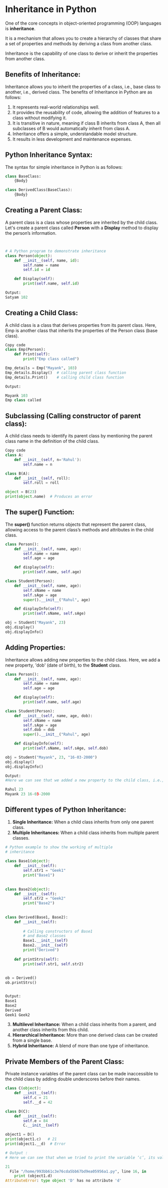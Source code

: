 # Inheritance in Python

One of the core concepts in object-oriented programming (OOP) languages is **inheritance**. 

It is a mechanism that allows you to create a hierarchy of classes that share a set of properties and methods by deriving a class from another class. 

Inheritance is the capability of one class to derive or inherit the properties from another class.

## Benefits of Inheritance:

Inheritance allows you to inherit the properties of a class, i.e., base class to another, i.e., derived class. The benefits of Inheritance in Python are as follows:

1. It represents real-world relationships well.
2. It provides the reusability of code, allowing the addition of features to a class without modifying it.
3. It is transitive in nature, meaning if class B inherits from class A, then all subclasses of B would automatically inherit from class A.
4. Inheritance offers a simple, understandable model structure.
5. It results in less development and maintenance expenses.

## Python Inheritance Syntax:

The syntax for simple inheritance in Python is as follows:

```python
class BaseClass:
    {Body}

class DerivedClass(BaseClass):
    {Body}
```

## Creating a Parent Class:

A parent class is a class whose properties are inherited by the child class. Let's create a parent class called **Person** with a **Display** method to display the person’s information.

```python


# A Python program to demonstrate inheritance
class Person(object):
    def __init__(self, name, id):
        self.name = name
        self.id = id

    def Display(self):
        print(self.name, self.id)

Output:
Satyam 102
```

## Creating a Child Class:

A child class is a class that derives properties from its parent class. Here, Emp is another class that inherits the properties of the Person class (base class).

```python
Copy code
class Emp(Person):
    def Print(self):
        print("Emp class called")

Emp_details = Emp("Mayank", 103)
Emp_details.Display()  # calling parent class function
Emp_details.Print()    # calling child class function

Output:

Mayank 103
Emp class called

```

## Subclassing (Calling constructor of parent class):
A child class needs to identify its parent class by mentioning the parent class name in the definition of the child class.

```python
Copy code
class A:
    def __init__(self, n='Rahul'):
        self.name = n

class B(A):
    def __init__(self, roll):
        self.roll = roll

object = B(23)
print(object.name)  # Produces an error
```
## The super() Function:
The **super()** function returns objects that represent the parent class, allowing access to the parent class’s methods and attributes in the child class.

```python
class Person():
    def __init__(self, name, age):
        self.name = name
        self.age = age

    def display(self):
        print(self.name, self.age)

class Student(Person):
    def __init__(self, name, age):
        self.sName = name
        self.sAge = age
        super().__init__("Rahul", age)

    def displayInfo(self):
        print(self.sName, self.sAge)

obj = Student("Mayank", 23)
obj.display()
obj.displayInfo()
```

## Adding Properties:
Inheritance allows adding new properties to the child class. Here, we add a new property, 'dob' (date of birth), to the **Student** class.

```python
class Person():
    def __init__(self, name, age):
        self.name = name
        self.age = age

    def display(self):
        print(self.name, self.age)

class Student(Person):
    def __init__(self, name, age, dob):
        self.sName = name
        self.sAge = age
        self.dob = dob
        super().__init__("Rahul", age)

    def displayInfo(self):
        print(self.sName, self.sAge, self.dob)

obj = Student("Mayank", 23, "16-03-2000")
obj.display()
obj.displayInfo()

Output:
#Here we can see that we added a new property to the child class, i.e., date of birth (dob).

Rahul 23
Mayank 23 16-03-2000
```
## Different types of Python Inheritance:
1. **Single Inheritance:** When a child class inherits from only one parent class.
2. **Multiple Inheritances:**
 When a child class inherits from multiple parent classes.

```python
# Python example to show the working of multiple
# inheritance
 
class Base1(object):
    def __init__(self):
        self.str1 = "Geek1"
        print("Base1")
 
 
class Base2(object):
    def __init__(self):
        self.str2 = "Geek2"
        print("Base2")
 
 
class Derived(Base1, Base2):
    def __init__(self):
 
        # Calling constructors of Base1
        # and Base2 classes
        Base1.__init__(self)
        Base2.__init__(self)
        print("Derived")
 
    def printStrs(self):
        print(self.str1, self.str2)
 
 
ob = Derived()
ob.printStrs()


Output: 
Base1
Base2
Derived
Geek1 Geek2
```

3. **Multilevel Inheritance:** When a child class inherits from a parent, and another class inherits from this child.
4. **Hierarchical Inheritance:** More than one derived class can be created from a single base.
5. **Hybrid Inheritance:** A blend of more than one type of inheritance.

## Private Members of the Parent Class:
Private instance variables of the parent class can be made inaccessible to the child class by adding double underscores before their names.
```python
class C(object):
    def __init__(self):
        self.c = 21
        self.__d = 42

class D(C):
    def __init__(self):
        self.e = 84
        C.__init__(self)

object1 = D()
print(object1.c)   # 21
print(object1.__d)  # Error

# Output : 
# Here we can see that when we tried to print the variable ‘c’, its value 21 is printed on the console. Whereas when we tried to print ‘d’, it generated the error. This is because the variable ‘d’ is made private by using the underscores. It is not available to the child class ‘D’ and hence the error.

21
  File "/home/993bb61c3e76cda5bb67bd9ea05956a1.py", line 16, in 
    print (object1.d)                     
AttributeError: type object 'D' has no attribute 'd'

```